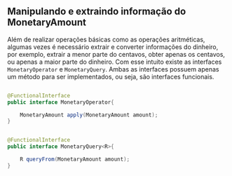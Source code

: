 ## Manipulando e extraindo informação do MonetaryAmount


Além de realizar operações básicas como as operações aritméticas, algumas vezes é necessário extrair e converter informações do dinheiro, por exemplo, extrair a menor parte do centavos, obter apenas os centavos, ou apenas a maior parte do dinheiro. Com esse intuito existe as interfaces ```MonetaryOperator``` e ```MonetaryQuery```. Ambas as interfaces possuem apenas um método para ser implementados, ou seja, são interfaces funcionais.


```java

@FunctionalInterface
public interface MonetaryOperator{

    MonetaryAmount apply(MonetaryAmount amount);
}


@FunctionalInterface
public interface MonetaryQuery<R>{

    R queryFrom(MonetaryAmount amount);
}

```

